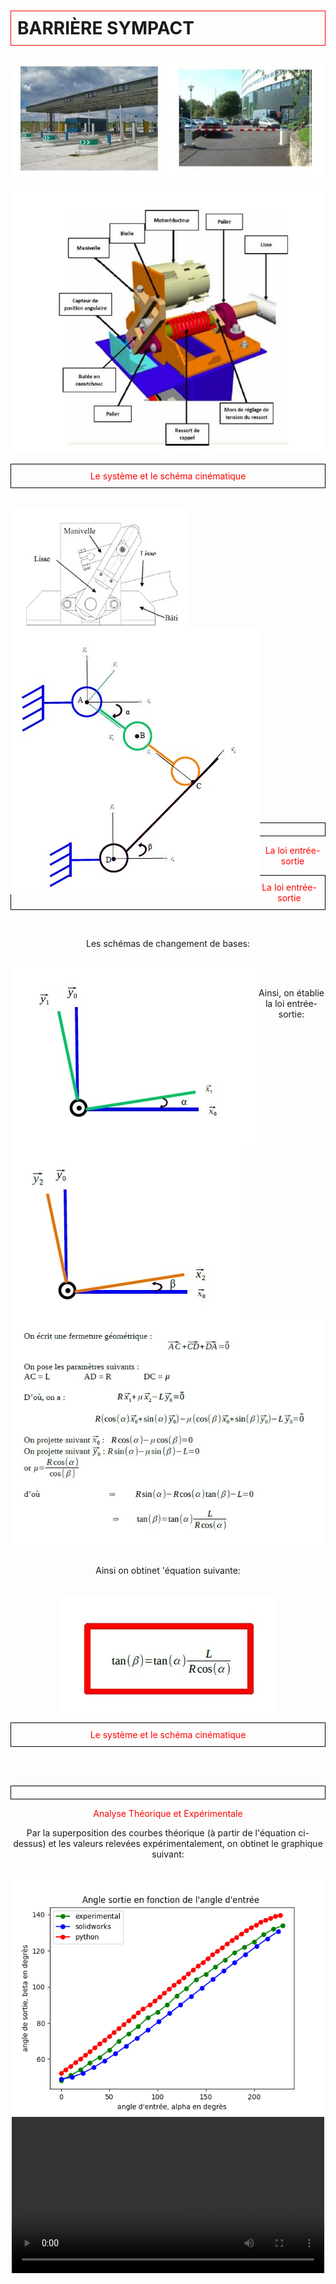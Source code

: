 <html>
 <head>
    <meta charset="utf-8"/>
    <link href="style.css" rel="stylesheet" type="text/css"/>
 </head>
 <body>
  <h1 id="h1" style="border: 1px solid red; padding: 10px;"><b>BARRIÈRE SYMPACT</b></h1>
  <center><img src="im/1.jpg" /></center>
  <br>
  <center><img src="im/2.jpg"  />
  <br>
 
  




  <p id="para2" style="border: 1px solid black; padding: 10px;"> <font style="color:red">Le système et le schéma cinématique</font></p>
  <br>
  
  <center>  <img src="im/3.jpg" style="float:left;" /><img src="im/4.jpg" style="float:left;" /></center>

  <br><br><br><br><br><br><br><br><br><br><br><br0><br><br><br><br><br><br><br><br><br><br><br><br><br><br><br><br><br>
  <p id="para2" style="border: 1px solid black; padding: 10px;"><center> <font style="color:red">La loi entrée-sortie</font></center></p>
    <p id="para2" style="border: 1px solid black; padding: 10px;"> <font style="color:red">La loi entrée-sortie</font></p>
  <br>
  <p id="para3">
  Les schémas de changement de bases:</p>
  <br><center >  <img src="im/5.jpg" style="float:left;" /><img src="im/6.jpg" style="float:left;" /></center>
  <br>
  <p id="para3">Ainsi, on établie la loi entrée-sortie: </p>
  <br> <center><img src="im/7.jpg"  /> </center>
  <br>
  <p id="para3">Ainsi on obtinet 'équation suivante: </p>
  <br><img src="im/8.jpg"    />  

   <p id="para2" style="border: 1px solid black; padding: 10px;"> <font style="color:red">Le système et le schéma cinématique</font></p>
   <br>
 
  <br>
  <p id="para2" style="border: 1px solid black; padding: 10px;"><center> <font style="color:red">Analyse Théorique et Expérimentale </font></center></p>
  <p id="para3">
  Par la superposition des courbes théorique (à partir de l'équation ci-dessus) et les valeurs relevées expérimentalement, on obtinet le graphique suivant:</p>
  <br>
  <center><img src="im/Figure_1 (1).png"  /></center>
 
  


 <video controls width="500">
   <source src="/1.mp4" type="video/mp4" />
  </video>
  </body>
